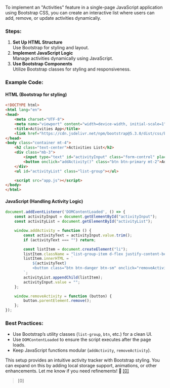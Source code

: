 To implement an "Activities" feature in a single-page JavaScript application using Bootstrap CSS, you can create an interactive list where users can add, remove, or update activities dynamically.

### Steps:
1. **Set Up HTML Structure**  
   Use Bootstrap for styling and layout.
2. **Implement JavaScript Logic**  
   Manage activities dynamically using JavaScript.
3. **Use Bootstrap Components**  
   Utilize Bootstrap classes for styling and responsiveness.

### Example Code:

#### **HTML (Bootstrap for styling)**
```html
<!DOCTYPE html>
<html lang="en">
<head>
    <meta charset="UTF-8">
    <meta name="viewport" content="width=device-width, initial-scale=1">
    <title>Activities App</title>
    <link href="https://cdn.jsdelivr.net/npm/bootstrap@5.3.0/dist/css/bootstrap.min.css" rel="stylesheet">
</head>
<body class="container mt-4">
    <h2 class="text-center">Activities List</h2>
    <div class="mb-3">
        <input type="text" id="activityInput" class="form-control" placeholder="Enter an activity">
        <button onclick="addActivity()" class="btn btn-primary mt-2">Add Activity</button>
    </div>
    <ul id="activityList" class="list-group"></ul>

    <script src="app.js"></script>
</body>
</html>
```

#### **JavaScript (Handling Activity Logic)**
```javascript
document.addEventListener('DOMContentLoaded', () => {
    const activityInput = document.getElementById("activityInput");
    const activityList = document.getElementById("activityList");

    window.addActivity = function () {
        const activityText = activityInput.value.trim();
        if (activityText === "") return;

        const listItem = document.createElement("li");
        listItem.className = "list-group-item d-flex justify-content-between align-items-center";
        listItem.innerHTML = `
            ${activityText}
            <button class="btn btn-danger btn-sm" onclick="removeActivity(this)">Remove</button>
        `;
        activityList.appendChild(listItem);
        activityInput.value = "";
    };

    window.removeActivity = function (button) {
        button.parentElement.remove();
    };
});
```

### **Best Practices:**
- Use Bootstrap’s utility classes (`list-group`, `btn`, etc.) for a clean UI.
- Use `DOMContentLoaded` to ensure the script executes after the page loads.
- Keep JavaScript functions modular (`addActivity`, `removeActivity`).

This setup provides an intuitive activity tracker with Bootstrap styling. You can expand on this by adding local storage support, animations, or other enhancements. Let me know if you need refinements! 🚀 [[0]](https://github.com/erics1996/pythoneers_latest/tree/9fd9fa357644a47861645889fe4d9010fea70c45/docs/python-web/flask.md)



> [0] [](https://github.com/erics1996/pythoneers_latest/tree/9fd9fa357644a47861645889fe4d9010fea70c45/docs/python-web/flask.md)